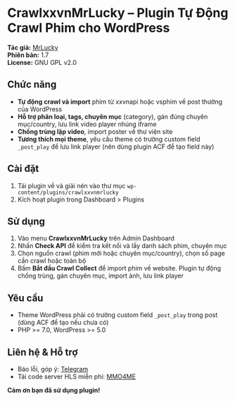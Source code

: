 # CrawlxxvnMrLucky – Plugin Tự Động Crawl Phim cho WordPress

**Tác giả:** [MrLucky](https://github.com/mrlucky94)  
**Phiên bản:** 1.7  
**License:** GNU GPL v2.0

## Chức năng

- **Tự động crawl và import** phim từ xxvnapi hoặc vsphim về post thường của WordPress
- **Hỗ trợ phân loại, tags, chuyên mục** (category), gán đúng chuyên mục/country, lưu link video player nhúng iframe
- **Chống trùng lặp video**, import poster về thư viện site
- **Tương thích mọi theme**, yêu cầu theme có trường custom field `_post_play` để lưu link player (nên dùng plugin ACF để tạo field này)

## Cài đặt

1. Tải plugin về và giải nén vào thư mục `wp-content/plugins/crawlxxvnmrlucky`
2. Kích hoạt plugin trong Dashboard > Plugins

## Sử dụng

1. Vào menu **CrawlxxvnMrLucky** trên Admin Dashboard
2. Nhấn **Check API** để kiểm tra kết nối và lấy danh sách phim, chuyên mục
3. Chọn nguồn crawl (phim mới hoặc chuyên mục/country), chọn số page cần crawl hoặc toàn bộ
4. Bấm **Bắt đầu Crawl Collect** để import phim về website. Plugin tự động chống trùng, gán chuyên mục, import ảnh, lưu link player

## Yêu cầu

- Theme WordPress phải có trường custom field `_post_play` trong post (dùng ACF để tạo nếu chưa có)
- PHP >= 7.0, WordPress >= 5.0

## Liên hệ & Hỗ trợ

- Báo lỗi, góp ý: [Telegram](https://t.me/lorenkidkubi)
- Tải code server HLS miễn phí: [MMO4ME](https://mmo4me.com/threads/share-code-server-upload-hls-m3u8-tu-lam-server-rieng-tren-website.496209/post-8363994)


**Cảm ơn bạn đã sử dụng plugin!**
